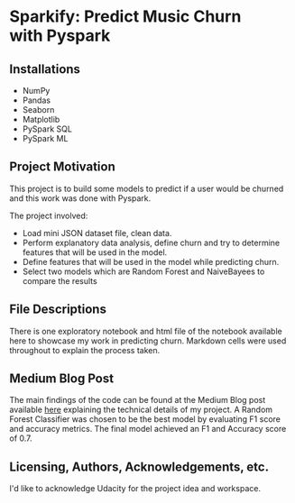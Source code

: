 # Sparkify: Predict Music Churn with Pyspark

## Installations
 - NumPy
 - Pandas
 - Seaborn
 - Matplotlib
 - PySpark SQL
 - PySpark ML 

## Project Motivation
This project is to build some models to predict if a user would be churned and this work was done with Pyspark.

The project involved:
 - Load mini JSON dataset file, clean data.
 - Perform explanatory data analysis, define churn and try to determine features that will be used in the model.
 - Define features that will be used in the model while predicting churn.
 - Select two models which are Random Forest and NaiveBayees to compare the results

## File Descriptions
There is one exploratory notebook and html file of the notebook available here to showcase my work in predicting churn. Markdown cells were used throughout to explain the process taken.

## Medium Blog Post 
The main findings of the code can be found at the Medium Blog post available [here](https://medium.com/@nguyenthuytuongvi56/predict-music-churn-with-pyspark-be19b23f1010) explaining the technical details of my project.
A Random Forest Classifier was chosen to be the best model by evaluating F1 score and accuracy metrics. The final model achieved an F1 and Accuracy score of 0.7. 

## Licensing, Authors, Acknowledgements, etc.
I'd like to acknowledge Udacity for the project idea and workspace.
